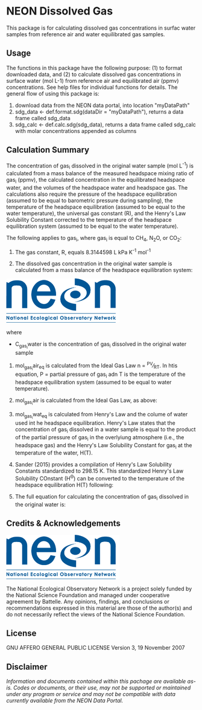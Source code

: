 NEON Dissolved Gas
================

<!-- README.md is generated from README.Rmd. Please edit that file -->
<!-- ****** Description ****** -->
This package is for calculating dissolved gas concentrations in surfac water samples from reference air and water equilibrated gas samples.

<!-- ****** Usage ****** -->
Usage
-----

The functions in this package have the following purpose: (1) to format downloaded data, and (2) to calculate dissolved gas concentrations in surface water (mol L-1) from reference air and equilibrated air (ppmv) concentrations. See help files for individual functions for details. The general flow of using this package is:

1.  download data from the NEON data portal, into location "myDataPath"
2.  sdg\_data &lt;- def.format.sdg(dataDir = "myDataPath"), returns a data frame called sdg\_data
3.  sdg\_calc &lt;- def.calc.sdg(sdg\_data), returns a data frame called sdg\_calc with molar concentrations appended as columns

<!-- ****** Calculation Summary ****** -->
Calculation Summary
-------------------

The concentration of gas<sub>i</sub> dissolved in the original water sample (mol L<sup>-1</sup>) is calculated from a mass balance of the measured headspace mixing ratio of gas<sub>i</sub> (ppmv), the calculated concentration in the equilibrated headspace water, and the volumes of the headspace water and headspace gas. The calculations also require the pressure of the headspace equilibration (assumed to be equal to barometric pressure during sampling), the temperature of the headspace equilibration (assumed to be equal to the water temperature), the universal gas constant (R), and the Henry's Law Solubility Constant corrected to the temperature of the headspace equilibration system (assumed to be equal to the water temperature).

The following applies to gas<sub>i</sub>, where gas<sub>i</sub> is equal to CH<sub>4</sub>, N<sub>2</sub>O, or CO<sub>2</sub>:

1.  The gas constant, R, equals 8.3144598 L kPa K<sup>-1</sup> mol<sup>-1</sup>

2.  The dissolved gas concentration in the original water sample is calculated from a mass balance of the headspace equilibration system:

<img src="logo.png" width="300px" />

where

-   C<sub>gas<sub>i</sub></sub>water is the concentration of gas<sub>i</sub> dissolved in the original water sample

1.  mol<sub>gas<sub>i</sub></sub>air<sub>eq</sub> is calculated from the Ideal Gas Law n = <sup>PV</sup>⁄<sub>RT</sub>. In htis equation, P = partial pressure of gas<sub>i</sub> adn T is the temperature of the headspace equilibration system (assumed to be equal to water temperature).

2.  mol<sub>gas<sub>i</sub></sub>air is calculated from the Ideal Gas Law, as above:

3.  mol<sub>gas<sub>i</sub></sub>wat<sub>eq</sub> is calculated from Henry's Law and the colume of water used int he headspace equilibration. Henry's Law states that the concentration of gas<sub>i</sub> dissolved in a water sample is equal to the product of the partial pressure of gas<sub>i</sub> in the overlyiung atmosphere (i.e., the headspace gas) and the Henry's Law Solubility Constant for gas<sub>i</sub> at the temperature of the water, H(T).

4.  Sander (2015) provides a compilation of Henry's Law Solubility Constants standardized to 298.15 K. This standardized Henry's Law Solubility COnstant (H<sup>Θ</sup>) can be converted to the temperature of the headspace equilibration H(T) following:

5.  The full equation for calculating the concentration of gas<sub>i</sub> dissolved in the original water is:

<!-- ****** Acknowledgements ****** -->
Credits & Acknowledgements
--------------------------

<!-- HTML tags to produce image, resize, add hyperlink. -->
<!-- ONLY WORKS WITH HTML or GITHUB documents -->
<a href="http://www.neonscience.org/"> <img src="logo.png" width="300px" /> </a>

<!-- Acknowledgements text -->
The National Ecological Observatory Network is a project solely funded by the National Science Foundation and managed under cooperative agreement by Battelle. Any opinions, findings, and conclusions or recommendations expressed in this material are those of the author(s) and do not necessarily reflect the views of the National Science Foundation.

<!-- ****** License ****** -->
License
-------

GNU AFFERO GENERAL PUBLIC LICENSE Version 3, 19 November 2007

<!-- ****** Disclaimer ****** -->
Disclaimer
----------

*Information and documents contained within this pachage are available as-is. Codes or documents, or their use, may not be supported or maintained under any program or service and may not be compatible with data currently available from the NEON Data Portal.*

